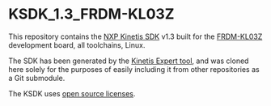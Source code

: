 # KSDK_1.3_FRDM-KL03Z

This repository contains the [NXP Kinetis SDK](http://www.nxp.com/products/software-and-tools/run-time-software/kinetis-software-and-tools/development-platforms-with-mbed/software-development-kit-for-kinetis-mcus:KINETIS-SDK) v1.3 built for the [FRDM-KL03Z](http://www.nxp.com/products/software-and-tools/hardware-development-tools/freedom-development-boards/freedom-development-platform-for-kinetis-kl03-mcus:FRDM-KL03Z) development board, all toolchains, Linux.

The SDK has been generated by the [Kinetis Expert tool](https://kex.nxp.com/), and was cloned here solely for the purposes of easily including it from other repositories as a Git submodule.

The KSDK uses [open source licenses](https://community.freescale.com/message/613019#613019).
